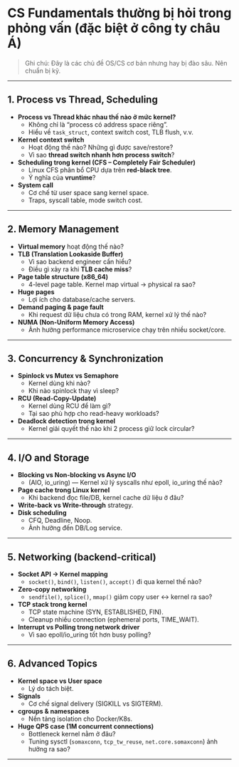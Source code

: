 # CS Fundamentals thường bị hỏi trong phỏng vấn (đặc biệt ở công ty châu Á)

> Ghi chú: Đây là các chủ đề OS/CS cơ bản nhưng hay bị đào sâu. Nên chuẩn bị kỹ.

---

## 1. Process vs Thread, Scheduling
- **Process vs Thread khác nhau thế nào ở mức kernel?**  
  - Không chỉ là “process có address space riêng”.  
  - Hiểu về `task_struct`, context switch cost, TLB flush, v.v.
- **Kernel context switch**  
  - Hoạt động thế nào? Những gì được save/restore?  
  - Vì sao **thread switch nhanh hơn process switch**?
- **Scheduling trong kernel (CFS – Completely Fair Scheduler)**  
  - Linux CFS phân bổ CPU dựa trên **red-black tree**.  
  - Ý nghĩa của **vruntime**?
- **System call**  
  - Cơ chế từ user space sang kernel space.  
  - Traps, syscall table, mode switch cost.

---

## 2. Memory Management
- **Virtual memory** hoạt động thế nào?
- **TLB (Translation Lookaside Buffer)**  
  - Vì sao backend engineer cần hiểu?  
  - Điều gì xảy ra khi **TLB cache miss**?
- **Page table structure (x86_64)**  
  - 4-level page table. Kernel map virtual → physical ra sao?
- **Huge pages**  
  - Lợi ích cho database/cache servers.
- **Demand paging & page fault**  
  - Khi request dữ liệu chưa có trong RAM, kernel xử lý thế nào?
- **NUMA (Non-Uniform Memory Access)**  
  - Ảnh hưởng performance microservice chạy trên nhiều socket/core.

---

## 3. Concurrency & Synchronization
- **Spinlock vs Mutex vs Semaphore**  
  - Kernel dùng khi nào?  
  - Khi nào spinlock thay vì sleep?
- **RCU (Read-Copy-Update)**  
  - Kernel dùng RCU để làm gì?  
  - Tại sao phù hợp cho read-heavy workloads?
- **Deadlock detection trong kernel**  
  - Kernel giải quyết thế nào khi 2 process giữ lock circular?

---

## 4. I/O and Storage
- **Blocking vs Non-blocking vs Async I/O**  
  - (AIO, io_uring) — Kernel xử lý syscalls như epoll, io_uring thế nào?
- **Page cache trong Linux kernel**  
  - Khi backend đọc file/DB, kernel cache dữ liệu ở đâu?
- **Write-back vs Write-through** strategy.
- **Disk scheduling**  
  - CFQ, Deadline, Noop.  
  - Ảnh hưởng đến DB/Log service.

---

## 5. Networking (backend-critical)
- **Socket API → Kernel mapping**  
  - `socket()`, `bind()`, `listen()`, `accept()` đi qua kernel thế nào?
- **Zero-copy networking**  
  - `sendfile()`, `splice()`, `mmap()` giảm copy user ↔ kernel ra sao?
- **TCP stack trong kernel**  
  - TCP state machine (SYN, ESTABLISHED, FIN).  
  - Cleanup nhiều connection (ephemeral ports, TIME_WAIT).
- **Interrupt vs Polling trong network driver**  
  - Vì sao epoll/io_uring tốt hơn busy polling?

---

## 6. Advanced Topics
- **Kernel space vs User space**  
  - Lý do tách biệt.
- **Signals**  
  - Cơ chế signal delivery (SIGKILL vs SIGTERM).
- **cgroups & namespaces**  
  - Nền tảng isolation cho Docker/K8s.
- **Huge QPS case (1M concurrent connections)**  
  - Bottleneck kernel nằm ở đâu?  
  - Tuning sysctl (`somaxconn`, `tcp_tw_reuse`, `net.core.somaxconn`) ảnh hưởng ra sao?

---

